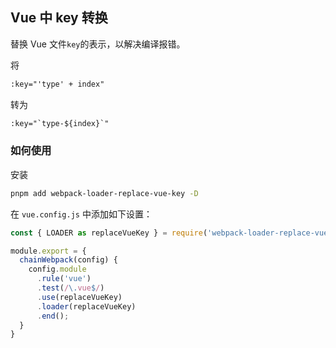 ## Vue 中 key 转换


替换 Vue 文件`key`的表示，以解决编译报错。

将

```html
:key="'type' + index"
```

转为

```html
:key="`type-${index}`"
```



### 如何使用

安装

```bash
pnpm add webpack-loader-replace-vue-key -D
```

在 `vue.config.js` 中添加如下设置：

```js
const { LOADER as replaceVueKey } = require('webpack-loader-replace-vue-key')';

module.export = {
  chainWebpack(config) {
    config.module
      .rule('vue')
      .test(/\.vue$/)
      .use(replaceVueKey)
      .loader(replaceVueKey)
      .end();
  }
}
```
